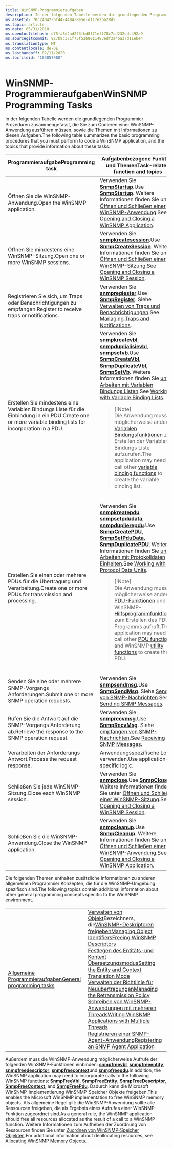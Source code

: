 ```yaml
---
title: WinSNMP-Programmieraufgaben
description: In der folgenden Tabelle werden die grundlegenden Programmier Prozeduren zusammengefasst, die Sie zum Codieren einer WinSNMP-Anwendung ausführen müssen, sowie die Themen mit Informationen zu diesen Aufgaben.
ms.assetid: 70c24042-bf44-4484-8e5e-d117e2ba28d5
ms.topic: article
ms.date: 05/31/2018
ms.openlocfilehash: d75fa8d2ad223fbd8f71eff78c7cd232ddc492a9
ms.sourcegitcommit: 927b9c371f75f52b8011483edf3a4ba37d11ebe4
ms.translationtype: MT
ms.contentlocale: de-DE
ms.lasthandoff: 02/11/2020
ms.locfileid: "103857980"
---
```

# <a name="winsnmp-programming-tasks"></a><span data-ttu-id="9ec61-103">WinSNMP-Programmieraufgaben</span><span class="sxs-lookup"><span data-stu-id="9ec61-103">WinSNMP Programming Tasks</span></span>

<span data-ttu-id="9ec61-104">In der folgenden Tabelle werden die grundlegenden Programmier Prozeduren zusammengefasst, die Sie zum Codieren einer WinSNMP-Anwendung ausführen müssen, sowie die Themen mit Informationen zu diesen Aufgaben.</span><span class="sxs-lookup"><span data-stu-id="9ec61-104">The following table summarizes the basic programming procedures that you must perform to code a WinSNMP application, and the topics that provide information about these tasks.</span></span>



<table>
<colgroup>
<col style="width: 50%" />
<col style="width: 50%" />
</colgroup>
<thead>
<tr class="header">
<th><span data-ttu-id="9ec61-105">Programmieraufgabe</span><span class="sxs-lookup"><span data-stu-id="9ec61-105">Programming task</span></span></th>
<th><span data-ttu-id="9ec61-106">Aufgabenbezogene Funktion und Themen</span><span class="sxs-lookup"><span data-stu-id="9ec61-106">Task-related function and topics</span></span></th>
</tr>
</thead>
<tbody>
<tr class="odd">
<td><span data-ttu-id="9ec61-107">Öffnen Sie die WinSNMP-Anwendung.</span><span class="sxs-lookup"><span data-stu-id="9ec61-107">Open the WinSNMP application.</span></span></td>
<td><span data-ttu-id="9ec61-108">Verwenden Sie <a href="/windows/desktop/api/Winsnmp/nf-winsnmp-snmpstartup"><strong>SnmpStartup</strong></a>.</span><span class="sxs-lookup"><span data-stu-id="9ec61-108">Use <a href="/windows/desktop/api/Winsnmp/nf-winsnmp-snmpstartup"><strong>SnmpStartup</strong></a>.</span></span> <span data-ttu-id="9ec61-109">Weitere Informationen finden Sie unter <a href="opening-and-closing-a-winsnmp-application.md">Öffnen und Schließen einer WinSNMP-Anwendung</a>.</span><span class="sxs-lookup"><span data-stu-id="9ec61-109">See <a href="opening-and-closing-a-winsnmp-application.md">Opening and Closing a WinSNMP Application</a>.</span></span><br/></td>
</tr>
<tr class="even">
<td><span data-ttu-id="9ec61-110">Öffnen Sie mindestens eine WinSNMP-Sitzung.</span><span class="sxs-lookup"><span data-stu-id="9ec61-110">Open one or more WinSNMP sessions.</span></span></td>
<td><span data-ttu-id="9ec61-111">Verwenden Sie <a href="/windows/desktop/api/Winsnmp/nf-winsnmp-snmpcreatesession"><strong>snmpkreatesession</strong></a>.</span><span class="sxs-lookup"><span data-stu-id="9ec61-111">Use <a href="/windows/desktop/api/Winsnmp/nf-winsnmp-snmpcreatesession"><strong>SnmpCreateSession</strong></a>.</span></span> <span data-ttu-id="9ec61-112">Weitere Informationen finden Sie unter <a href="opening-and-closing-a-winsnmp-session.md">Öffnen und Schließen einer WinSNMP-Sitzung</a>.</span><span class="sxs-lookup"><span data-stu-id="9ec61-112">See <a href="opening-and-closing-a-winsnmp-session.md">Opening and Closing a WinSNMP Session</a>.</span></span><br/></td>
</tr>
<tr class="odd">
<td><span data-ttu-id="9ec61-113">Registrieren Sie sich, um Traps oder Benachrichtigungen zu empfangen.</span><span class="sxs-lookup"><span data-stu-id="9ec61-113">Register to receive traps or notifications.</span></span></td>
<td><span data-ttu-id="9ec61-114">Verwenden Sie <a href="/windows/desktop/api/Winsnmp/nf-winsnmp-snmpregister"><strong>snmpregiester</strong></a>.</span><span class="sxs-lookup"><span data-stu-id="9ec61-114">Use <a href="/windows/desktop/api/Winsnmp/nf-winsnmp-snmpregister"><strong>SnmpRegister</strong></a>.</span></span> <span data-ttu-id="9ec61-115">Siehe <a href="managing-traps-and-notifications.md">Verwalten von Traps und Benachrichtigungen</a>.</span><span class="sxs-lookup"><span data-stu-id="9ec61-115">See <a href="managing-traps-and-notifications.md">Managing Traps and Notifications</a>.</span></span><br/></td>
</tr>
<tr class="even">
<td><span data-ttu-id="9ec61-116">Erstellen Sie mindestens eine Variablen Bindungs Liste für die Einbindung in ein PDU.</span><span class="sxs-lookup"><span data-stu-id="9ec61-116">Create one or more variable binding lists for incorporation in a PDU.</span></span></td>
<td><span data-ttu-id="9ec61-117">Verwenden Sie <a href="/windows/desktop/api/Winsnmp/nf-winsnmp-snmpcreatevbl"><strong>snmpkreatevbl</strong></a>, <a href="/windows/desktop/api/Winsnmp/nf-winsnmp-snmpduplicatevbl"><strong>snmpduplialisievbl</strong></a>, <a href="/windows/desktop/api/Winsnmp/nf-winsnmp-snmpsetvb"><strong>snmpsetvb</strong></a>.</span><span class="sxs-lookup"><span data-stu-id="9ec61-117">Use <a href="/windows/desktop/api/Winsnmp/nf-winsnmp-snmpcreatevbl"><strong>SnmpCreateVbl</strong></a>, <a href="/windows/desktop/api/Winsnmp/nf-winsnmp-snmpduplicatevbl"><strong>SnmpDuplicateVbl</strong></a>, <a href="/windows/desktop/api/Winsnmp/nf-winsnmp-snmpsetvb"><strong>SnmpSetVb</strong></a>.</span></span> <span data-ttu-id="9ec61-118">Weitere Informationen finden Sie <a href="working-with-variable-binding-lists.md">unter Arbeiten mit Variablen Bindungs Listen</a>.</span><span class="sxs-lookup"><span data-stu-id="9ec61-118">See <a href="working-with-variable-binding-lists.md">Working with Variable Binding Lists</a>.</span></span><br/>
<blockquote>
[!Note]<br />
<span data-ttu-id="9ec61-119">Die Anwendung muss möglicherweise andere <a href="winsnmp-functions.md">Variablen Bindungsfunktionen</a> zum Erstellen der Variablen Bindungs Liste aufzurufen.</span><span class="sxs-lookup"><span data-stu-id="9ec61-119">The application may need to call other <a href="winsnmp-functions.md">variable binding functions</a> to create the variable binding list.</span></span>
</blockquote>
<br/></td>
</tr>
<tr class="odd">
<td><span data-ttu-id="9ec61-120">Erstellen Sie einen oder mehrere PDUs für die Übertragung und Verarbeitung.</span><span class="sxs-lookup"><span data-stu-id="9ec61-120">Create one or more PDUs for transmission and processing.</span></span></td>
<td><span data-ttu-id="9ec61-121">Verwenden Sie <a href="/windows/desktop/api/Winsnmp/nf-winsnmp-snmpcreatepdu"><strong>snmpkreatepdu</strong></a>, <a href="/windows/desktop/api/Winsnmp/nf-winsnmp-snmpsetpdudata"><strong>snmpsetpdudata</strong></a>, <a href="/windows/desktop/api/Winsnmp/nf-winsnmp-snmpduplicatepdu"><strong>snmpduplierepdu</strong></a>.</span><span class="sxs-lookup"><span data-stu-id="9ec61-121">Use <a href="/windows/desktop/api/Winsnmp/nf-winsnmp-snmpcreatepdu"><strong>SnmpCreatePDU</strong></a>, <a href="/windows/desktop/api/Winsnmp/nf-winsnmp-snmpsetpdudata"><strong>SnmpSetPduData</strong></a>, <a href="/windows/desktop/api/Winsnmp/nf-winsnmp-snmpduplicatepdu"><strong>SnmpDuplicatePDU</strong></a>.</span></span> <span data-ttu-id="9ec61-122">Weitere Informationen finden Sie <a href="working-with-protocol-data-units.md">unter Arbeiten mit Protokolldaten Einheiten</a>.</span><span class="sxs-lookup"><span data-stu-id="9ec61-122">See <a href="working-with-protocol-data-units.md">Working with Protocol Data Units</a>.</span></span><br/>
<blockquote>
[!Note]<br />
<span data-ttu-id="9ec61-123">Die Anwendung muss möglicherweise andere <a href="winsnmp-functions.md">PDU-Funktionen</a> und WinSNMP- <a href="winsnmp-functions.md">Hilfsprogrammfunktionen</a> zum Erstellen des PDU-Programms aufruft.</span><span class="sxs-lookup"><span data-stu-id="9ec61-123">The application may need to call other <a href="winsnmp-functions.md">PDU functions</a> and WinSNMP <a href="winsnmp-functions.md">utility functions</a> to create the PDU.</span></span>
</blockquote>
<br/></td>
</tr>
<tr class="even">
<td><span data-ttu-id="9ec61-124">Senden Sie eine oder mehrere SNMP-Vorgangs Anforderungen.</span><span class="sxs-lookup"><span data-stu-id="9ec61-124">Submit one or more SNMP operation requests.</span></span></td>
<td><span data-ttu-id="9ec61-125">Verwenden Sie <a href="/windows/desktop/api/Winsnmp/nf-winsnmp-snmpsendmsg"><strong>snmpsendmsg</strong></a>.</span><span class="sxs-lookup"><span data-stu-id="9ec61-125">Use <a href="/windows/desktop/api/Winsnmp/nf-winsnmp-snmpsendmsg"><strong>SnmpSendMsg</strong></a>.</span></span> <span data-ttu-id="9ec61-126">Siehe <a href="sending-snmp-messages.md">Senden von SNMP-Nachrichten</a>.</span><span class="sxs-lookup"><span data-stu-id="9ec61-126">See <a href="sending-snmp-messages.md">Sending SNMP Messages</a>.</span></span><br/></td>
</tr>
<tr class="odd">
<td><span data-ttu-id="9ec61-127">Rufen Sie die Antwort auf die SNMP-Vorgangs Anforderung ab.</span><span class="sxs-lookup"><span data-stu-id="9ec61-127">Retrieve the response to the SNMP operation request.</span></span></td>
<td><span data-ttu-id="9ec61-128">Verwenden Sie <a href="/windows/desktop/api/Winsnmp/nf-winsnmp-snmprecvmsg"><strong>snmprecvmsg</strong></a>.</span><span class="sxs-lookup"><span data-stu-id="9ec61-128">Use <a href="/windows/desktop/api/Winsnmp/nf-winsnmp-snmprecvmsg"><strong>SnmpRecvMsg</strong></a>.</span></span> <span data-ttu-id="9ec61-129">Siehe <a href="receiving-snmp-messages.md">empfangen von SNMP-Nachrichten</a>.</span><span class="sxs-lookup"><span data-stu-id="9ec61-129">See <a href="receiving-snmp-messages.md">Receiving SNMP Messages</a>.</span></span><br/></td>
</tr>
<tr class="even">
<td><span data-ttu-id="9ec61-130">Verarbeiten der Anforderungs Antwort.</span><span class="sxs-lookup"><span data-stu-id="9ec61-130">Process the request response.</span></span></td>
<td><span data-ttu-id="9ec61-131">Anwendungsspezifische Logik verwenden.</span><span class="sxs-lookup"><span data-stu-id="9ec61-131">Use application-specific logic.</span></span></td>
</tr>
<tr class="odd">
<td><span data-ttu-id="9ec61-132">Schließen Sie jede WinSNMP-Sitzung.</span><span class="sxs-lookup"><span data-stu-id="9ec61-132">Close each WinSNMP session.</span></span></td>
<td><span data-ttu-id="9ec61-133">Verwenden Sie <a href="/windows/desktop/api/Winsnmp/nf-winsnmp-snmpclose"><strong>snmpclose</strong></a>.</span><span class="sxs-lookup"><span data-stu-id="9ec61-133">Use <a href="/windows/desktop/api/Winsnmp/nf-winsnmp-snmpclose"><strong>SnmpClose</strong></a>.</span></span> <span data-ttu-id="9ec61-134">Weitere Informationen finden Sie unter <a href="opening-and-closing-a-winsnmp-session.md">Öffnen und Schließen einer WinSNMP-Sitzung</a>.</span><span class="sxs-lookup"><span data-stu-id="9ec61-134">See <a href="opening-and-closing-a-winsnmp-session.md">Opening and Closing a WinSNMP Session</a>.</span></span><br/></td>
</tr>
<tr class="even">
<td><span data-ttu-id="9ec61-135">Schließen Sie die WinSNMP-Anwendung.</span><span class="sxs-lookup"><span data-stu-id="9ec61-135">Close the WinSNMP application.</span></span></td>
<td><span data-ttu-id="9ec61-136">Verwenden Sie <a href="/windows/desktop/api/Winsnmp/nf-winsnmp-snmpcleanup"><strong>snmpcleanup</strong></a>.</span><span class="sxs-lookup"><span data-stu-id="9ec61-136">Use <a href="/windows/desktop/api/Winsnmp/nf-winsnmp-snmpcleanup"><strong>SnmpCleanup</strong></a>.</span></span> <span data-ttu-id="9ec61-137">Weitere Informationen finden Sie unter <a href="opening-and-closing-a-winsnmp-application.md">Öffnen und Schließen einer WinSNMP-Anwendung</a>.</span><span class="sxs-lookup"><span data-stu-id="9ec61-137">See <a href="opening-and-closing-a-winsnmp-application.md">Opening and Closing a WinSNMP Application</a>.</span></span><br/></td>
</tr>
</tbody>
</table>



 

<span data-ttu-id="9ec61-138">Die folgenden Themen enthalten zusätzliche Informationen zu anderen allgemeinen Programmier Konzepten, die für die WinSNMP-Umgebung spezifisch sind.</span><span class="sxs-lookup"><span data-stu-id="9ec61-138">The following topics contain additional information about other general programming concepts specific to the WinSNMP environment.</span></span>



|                                                                    |                                                                                                                                                                                                                                                                                                                                                                                                                                                                                                                                                                         |
|--------------------------------------------------------------------|-------------------------------------------------------------------------------------------------------------------------------------------------------------------------------------------------------------------------------------------------------------------------------------------------------------------------------------------------------------------------------------------------------------------------------------------------------------------------------------------------------------------------------------------------------------------------|
| [<span data-ttu-id="9ec61-139">Allgemeine Programmieraufgaben</span><span class="sxs-lookup"><span data-stu-id="9ec61-139">General programming tasks</span></span>](general-winsnmp-programming-tasks.md) | <span data-ttu-id="9ec61-140">[Verwalten von Objekt](managing-object-identifiers.md)Bezeichners, die[WinSNMP-Deskriptoren freigeben](freeing-winsnmp-descriptors.md)</span><span class="sxs-lookup"><span data-stu-id="9ec61-140">[Managing Object Identifiers](managing-object-identifiers.md)[Freeing WinSNMP Descriptors](freeing-winsnmp-descriptors.md)</span></span><br/> [<span data-ttu-id="9ec61-141">Festlegen des Entitäts-und Kontext Übersetzungsmodus</span><span class="sxs-lookup"><span data-stu-id="9ec61-141">Setting the Entity and Context Translation Mode</span></span>](setting-the-entity-and-context-translation-mode.md)<br/> [<span data-ttu-id="9ec61-142">Verwalten der Richtlinie für Neuübertragungen</span><span class="sxs-lookup"><span data-stu-id="9ec61-142">Managing the Retransmission Policy</span></span>](managing-the-retransmission-policy.md)<br/> [<span data-ttu-id="9ec61-143">Schreiben von WinSNMP-Anwendungen mit mehreren Threads</span><span class="sxs-lookup"><span data-stu-id="9ec61-143">Writing WinSNMP Applications with Multiple Threads</span></span>](writing-winsnmp-applications-with-multiple-threads.md)<br/> [<span data-ttu-id="9ec61-144">Registrieren einer SNMP-Agent-Anwendung</span><span class="sxs-lookup"><span data-stu-id="9ec61-144">Registering an SNMP Agent Application</span></span>](registering-an-snmp-agent-application.md)<br/> |



 

<span data-ttu-id="9ec61-145">Außerdem muss die WinSNMP-Anwendung möglicherweise Aufrufe der folgenden WinSNMP-Funktionen einbinden: [**snmpfreevbl**](/windows/desktop/api/Winsnmp/nf-winsnmp-snmpfreevbl), [**snmpfreeentity**](/windows/desktop/api/Winsnmp/nf-winsnmp-snmpfreeentity), [**snmpfreedescriptor**](/windows/desktop/api/Winsnmp/nf-winsnmp-snmpfreedescriptor), [**snmpfreecontext**](/windows/desktop/api/Winsnmp/nf-winsnmp-snmpfreecontext)und [**snmpfreepdu**](/windows/desktop/api/Winsnmp/nf-winsnmp-snmpfreepdu).</span><span class="sxs-lookup"><span data-stu-id="9ec61-145">In addition, the WinSNMP application may need to incorporate calls to the following WinSNMP functions: [**SnmpFreeVbl**](/windows/desktop/api/Winsnmp/nf-winsnmp-snmpfreevbl), [**SnmpFreeEntity**](/windows/desktop/api/Winsnmp/nf-winsnmp-snmpfreeentity), [**SnmpFreeDescriptor**](/windows/desktop/api/Winsnmp/nf-winsnmp-snmpfreedescriptor), [**SnmpFreeContext**](/windows/desktop/api/Winsnmp/nf-winsnmp-snmpfreecontext), and [**SnmpFreePdu**](/windows/desktop/api/Winsnmp/nf-winsnmp-snmpfreepdu).</span></span> <span data-ttu-id="9ec61-146">Dadurch kann die Microsoft WinSNMP-Implementierung WinSNMP-Speicher Objekte freigeben.</span><span class="sxs-lookup"><span data-stu-id="9ec61-146">This enables the Microsoft WinSNMP implementation to free WinSNMP memory objects.</span></span> <span data-ttu-id="9ec61-147">Als allgemeine Regel gilt: die WinSNMP-Anwendung sollte alle Ressourcen freigeben, die als Ergebnis eines Aufrufes einer WinSNMP-Funktion zugeordnet sind.</span><span class="sxs-lookup"><span data-stu-id="9ec61-147">As a general rule, the WinSNMP application should free all resources allocated as the result of a call to a WinSNMP function.</span></span> <span data-ttu-id="9ec61-148">Weitere Informationen zum Aufheben der Zuordnung von Ressourcen finden Sie unter [Zuordnen von WinSNMP-Speicher Objekten](allocating-winsnmp-memory-objects.md).</span><span class="sxs-lookup"><span data-stu-id="9ec61-148">For additional information about deallocating resources, see [Allocating WinSNMP Memory Objects](allocating-winsnmp-memory-objects.md).</span></span>

 

 





